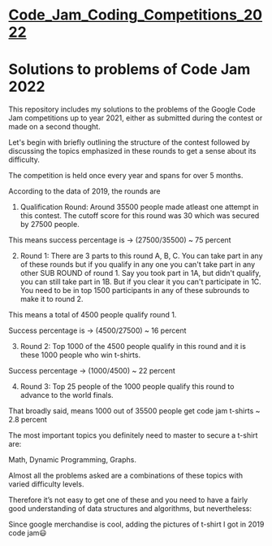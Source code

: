 <h1> <a href ="https://codingcompetitions.withgoogle.com/codejam/round/0000000000876ff1"> Code_Jam_Coding_Competitions_2022 </a> </h1>

# Solutions to problems of Code Jam 2022

This repository includes my solutions to the problems of the Google Code Jam
competitions up to year 2021, either as submitted during the contest or made on a second thought.

Let's begin with briefly outlining the structure of the contest followed by discussing the topics emphasized in these rounds to get a sense about its difficulty.

The competition is held once every year and spans for over 5 months.

According to the data of 2019, the rounds are

1) Qualification Round: Around 35500 people made atleast one attempt in this contest. The cutoff score for this round was 30 which was secured by 27500 people.

This means success percentage is -> (27500/35500) ~ 75 percent

2) Round 1: There are 3 parts to this round A, B, C. You can take part in any of these rounds but if you qualify in any one you can't take part in any other SUB ROUND of round 1. Say you took part in 1A, but didn't qualify, you can still take part in 1B. But if you clear it you can't participate in 1C. You need to be in top 1500 participants in any of these subrounds to make it to round 2.

This means a total of 4500 people qualify round 1.

Success percentage is -> (4500/27500) ~ 16 percent

3) Round 2: Top 1000 of the 4500 people qualify in this round and it is these 1000 people who win t-shirts.

Success percentage -> (1000/4500) ~ 22 percent

4) Round 3: Top 25 people of the 1000 people qualify this round to advance to the world finals.

That broadly said, means 1000 out of 35500 people get code jam t-shirts ~ 2.8 percent

The most important topics you definitely need to master to secure a t-shirt are:

Math, Dynamic Programming, Graphs.

Almost all the problems asked are a combinations of these topics with varied difficulty levels.

Therefore it’s not easy to get one of these and you need to have a fairly good understanding of data structures and algorithms, but nevertheless:


Since google merchandise is cool, adding the pictures of t-shirt I got in 2019 code jam😃







